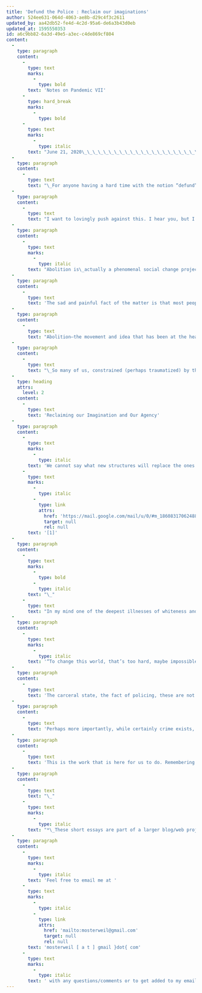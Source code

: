```yaml
---
title: 'Defund the Police : Reclaim our imaginations'
author: 524ee631-064d-4063-ae8b-d29c4f3c2611
updated_by: aa42db52-fe4d-4c2d-95a6-de6a3b43d0eb
updated_at: 1595550353
id: a6c9bb82-6a3d-49e5-a3ec-c4de869cf804
content:
  -
    type: paragraph
    content:
      -
        type: text
        marks:
          -
            type: bold
        text: 'Notes on Pandemic VII'
      -
        type: hard_break
        marks:
          -
            type: bold
      -
        type: text
        marks:
          -
            type: italic
        text: "June 21, 2020\_\_\_\_\_\_\_\_\_\_\_\_\_\_\_\_\_\_\_\_\_\_\_\_\_\_\_\_\_\_\_\_\_\_\_\_\_\_\_\_\_\_\_\_\_\_\_\_\_\_\_\_\_\_\_\_\_\_\_\_\_\_\_\_\_\_\_\_\_\_\_ \_\_\_\_\_\_\_\_\_\_\_\_\_\_\_\_\_\_\_\_\_\_\_\_\_\_\_ \_\_\_\_\_"
  -
    type: paragraph
    content:
      -
        type: text
        text: "\_For anyone having a hard time with the notion “defund” or “abolish” the police, I want to invite you to do a quickish exercise. First get settled. Take two to three deep breaths. Feel your feet on the ground and your bottom supported. Make sure you feel your body, especially the lower half. If you need to, pat your thighs, squeeze your arms. Feel yourself in your body. From this place, I want you to imagine what a safe and loving community looks and feels like. Let your imagination go wild, but make it real, feel it.\_ Sometimes it helps to think about a time when you felt completely safe, completely taken care of. I would imagine people thinking of parks, libraries, maybe public gardens, public art. I don’t want to constrain your imagination, but I want to hazard a guess: I would be quite surprised if many people thought of the police—particularly armed police. However, when confronted with the abolitionist message, many people tighten up—they revert back to their fear —but what about all the crime? What about the violent people that are out there!? Surely, we NEED police."
  -
    type: paragraph
    content:
      -
        type: text
        text: "I want to lovingly push against this. I hear you, but I want to suggest that our reptilian brains that always look for and from the negative, need not be the operating system we move from right now. In fact, one of the things I mentioned in my last post was that to me abolition is one of the most beautiful visions of social change because its call is so transformative and holistic. Abolition asks us to create a world in which we don’t need prisons. This is not naïve it means that abolitionists recognize that EVERYTHING has to change: \_"
  -
    type: paragraph
    content:
      -
        type: text
        marks:
          -
            type: italic
        text: "Abolition is\_actually a phenomenal social change project precisely because it recognizes that in\_order to get to that possibility, we need to radically rethink our economy, our notions\_of justice, and so many of the tenets of liberal capitalist modernity, as well as centering\_a new world on love, kindness, forgiveness, healing and other principles not often\_included in political discourse."
  -
    type: paragraph
    content:
      -
        type: text
        text: 'The sad and painful fact of the matter is that most people who become abusers were abused. This is why demands for Justice, though beautiful are complicated. Our dominant model of justice is punitive and retributive. However, this is itself very tricky, and why I again I think that speaking in terms of healing—healing justice, as Patrice Cullors of Black Lives Matter calls it— might be more apt.'
  -
    type: paragraph
    content:
      -
        type: text
        text: "Abolition—the movement and idea that has been at the heart of so many of the demands for defunding the police—is one of the few political movements and positions that honestly tries to deal with this reality. Calling for the end of prisons NOT because bad and horrible stuff we call crime doesn’t happen. The leaders of abolition are mostly people of color who bear the brunt of violence in this country. But rather, because they understand that to truly create public safety, and a world with less crime, we need a different model of justice, different models of power.\_ We need to put an end to cycles of trauma and abuse. Abolitionists recognize that people who hurt others usually have been hurt themselves. This means that cruel punishment, isolation, dehumanization, does nothing to actually create a safer society, rather it perpetuates cycles of crime and pain. Similarly, the ways officers \_are trained to police protestors, the unhoused, drug addicts, and those who commit crimes as enemies, rather than as community members needing different kinds of help/support, creates a different kind of violence and trauma, largely on and in the hearts and bodies of the police and all those who feel they must defend them. \_"
  -
    type: paragraph
    content:
      -
        type: text
        text: "\_So many of us, constrained (perhaps traumatized) by the stranglehold on our imagination of what is even possible—a stranglehold that is part and parcel of the culture of whiteness (and ontological dualism)—can’t even recognize that we have lost the capacity to imagine and create new systems. This inability stems on the one hand from the Enlightenment and Modernist Legacy of thinking in universalist terms about solutions—i.e. that there is one right way for things to be. But I also believe it stems from our disembodiment, our disconnection from our very selves—as well as from our communities, our places, land, nature. \_As we cultivate a more holistic inhabiting of our bodies, I believe we will regain our capacity to both imagine and to act in ways that will make the point about feeling the need for police moot. (More on why the body soon!)"
  -
    type: heading
    attrs:
      level: 2
    content:
      -
        type: text
        text: 'Reclaiming our Imagination and Our Agency'
  -
    type: paragraph
    content:
      -
        type: text
        marks:
          -
            type: italic
        text: 'We cannot say what new structures will replace the ones we live with yet, because once we have torn shit down, we will inevitably see more and see differently and feel a new sense of wanting and being and becoming. What we want after “the break” will be different from what we think we want before the break and both are necessarily different from the desire that issues from being in the break. (Jack Halberstam)'
      -
        type: text
        marks:
          -
            type: italic
          -
            type: link
            attrs:
              href: 'https://mail.google.com/mail/u/0/#m_1860831706248839668__ftn1'
              target: null
              rel: null
        text: '[1]'
  -
    type: paragraph
    content:
      -
        type: text
        marks:
          -
            type: bold
          -
            type: italic
        text: "\_"
      -
        type: text
        text: "In my mind one of the deepest illnesses of whiteness and Western Capitalist Modernity has been the elimination of our ability to imagine (and remember) other ways of doing things.\_ This is why I often cite the wisdom of the Zapatistas, one the most important social movements of the last 30 years, a movement comprised of poor indigenous peasants from the Southeast of Mexico, who say among many other things:"
  -
    type: paragraph
    content:
      -
        type: text
        marks:
          -
            type: italic
        text: '“To change this world, that’s too hard, maybe impossible, Let’s build a new one : a world where many worlds fit.”'
  -
    type: paragraph
    content:
      -
        type: text
        text: 'The carceral state, the fact of policing, these are not age-old or inevitable. Many societies have organized their justice systems differently and thrived. Police as we know them today arose with the express need to control certain populations—i.e. paupers/vagrants, slaves and Others deemed trouble by those in power.'
  -
    type: paragraph
    content:
      -
        type: text
        text: 'Perhaps more importantly, while certainly crime exists, when we criticize or reject the possibility of defunding or abolishing police or prisons because of the fear about those cases which really need it, we are robbing ourselves of a more beautiful possibility of co-creating something anew, together. Certainly, there will be issues, mistakes, unforeseen problems, but that is true a million times over of the current system. Let’s not dismiss a beautiful idea because we can’t yet see how every single part will work. Let’s fully inhabit our bodies and our hearts, our neighborhoods and our communities and work to imagine and build worlds otherwise. Cultivating and caring for our children, our environment, supporting each-other and those who most need it. Once we have started to re-imagine and then re-allocate resources to life-sustaining practices, I think we will also be able to deal collectively with the once in a not so frequent case of a truly violent person.'
  -
    type: paragraph
    content:
      -
        type: text
        text: 'This is the work that is here for us to do. Remembering that it starts concretely in our individual and collective bodies, in our communities, in simply reigniting our capacities to imagine and to feel our innate power to co-create safe communities, helps me feel less daunted, and quite excited, by the task at hand.'
  -
    type: paragraph
    content:
      -
        type: text
        text: "\_"
      -
        type: text
        marks:
          -
            type: italic
        text: "*\_These short essays are part of a larger blog/web project I am working on that I hope to launch by the end of the summer. I am very interested and open to feedback! And will keep you posted on when the website itself is up!\_"
  -
    type: paragraph
    content:
      -
        type: text
        marks:
          -
            type: italic
        text: 'Feel free to email me at '
      -
        type: text
        marks:
          -
            type: italic
          -
            type: link
            attrs:
              href: 'mailto:mosterweil@gmail.com'
              target: null
              rel: null
        text: 'mosterweil [ a t ] gmail }dot{ com'
      -
        type: text
        marks:
          -
            type: italic
        text: ' with any questions/comments or to get added to my email list.'
---
```

